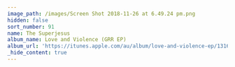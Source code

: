```yaml
---
image_path: /images/Screen Shot 2018-11-26 at 6.49.24 pm.png
hidden: false
sort_number: 91
name: The Superjesus
album_name: Love and Violence (GRR EP)
album_url: 'https://itunes.apple.com/au/album/love-and-violence-ep/1316022655'
_hide_content: true
---
```


